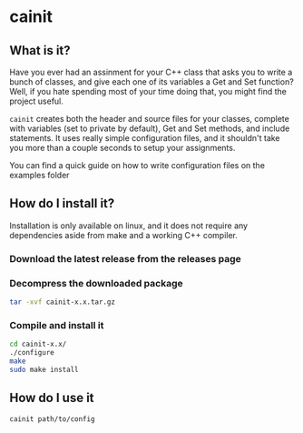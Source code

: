 # cainit

## What is it?

Have you ever had an assinment for your C++ class that asks you to write a bunch of classes, and give each one of its variables a Get and Set function? Well, if you hate spending most of your time doing that, you might find the project useful.

`cainit` creates both the header and source files for your classes, complete with variables (set to private by default), Get and Set methods, and include statements. It uses really simple configuration files, and it shouldn't take you more than a couple seconds to setup your assignments. 

You can find a quick guide on how to write configuration files on the examples folder

## How do I install it?

Installation is only available on linux, and it does not require any dependencies aside from make and a working C++ compiler.

### Download the latest release from the releases page

### Decompress the downloaded package
```bash
tar -xvf cainit-x.x.tar.gz
```

### Compile and install it
```bash
cd cainit-x.x/
./configure
make 
sudo make install
```

## How do I use it
```bash
cainit path/to/config
```